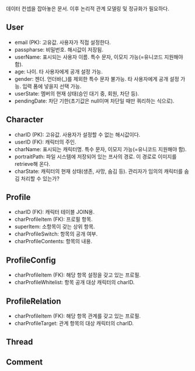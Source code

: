 데이터 컨셉을 잡아놓은 문서.
이후 논리적 관계 모델링 및 정규화가 필요하다.

## User

* email (PK): 고유값. 사용자가 직접 설정한다.
* passpharse: 비밀번호. 해시값이 저장됨.
* userName: 표시되는 사용자 이름. 특수 문자, 이모지 가능(=유니코드 지원해야 함).
* age: 나이. 타 사용자에게 공개 설정 가능.
* gender: 젠더. 언더바(_)를 제외한 특수 문자 불가능. 타 사용자에게 공개 설정 가능. 입력 폼에 넣을지 선택 가능.
* userState: 멤버의 현재 상태(승인 대기 중, 회원, 차단 등).
* pendingDate: 차단 기한(초기값은 null이며 차단일 때만 쿼리하는 식으로).

## Character

* charID (PK): 고유값. 사용자가 설정할 수 없는 해시값이다.
* userID (FK): 캐릭터의 주인.
* charName: 표시되는 캐릭터명. 특수 문자, 이모지 가능(=유니코드 지원해야 함).
* portraitPath: 파일 시스템에 저장되어 있는 프사의 경로. 이 경로로 이미지를 retrieve해 온다.
* charState: 캐릭터의 현재 상태(생존, 사망, 숨김 등). 관리자가 임의의 캐릭터를 숨김 처리할 수 있는가?

## Profile

* charID (FK): 캐릭터 테이블 JOIN용.
* charProfileItem (FK): 프로필 항목.
* superItem: 소항목이 갖는 상위 항목.
* charProfileSwitch: 항목의 공개 여부.
* charProfileContents: 항목의 내용.

## ProfileConfig

* charProfileItem (FK): 해당 항목 설정을 갖고 있는 프로필.
* charProfileWhitelist: 항목 공개 대상 캐릭터의 charID.

## ProfileRelation

* charProfileItem (FK): 해당 항목 관계를 갖고 있는 프로필.
* charProfileTarget: 관계 항목의 대상 캐릭터의 charID.

## Thread

## Comment